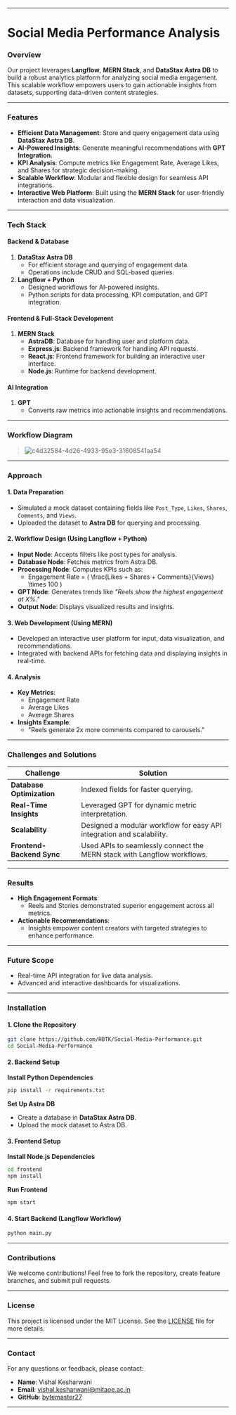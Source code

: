 
---

# Social Media Performance Analysis  

### Overview  
Our project leverages **Langflow**, **MERN Stack**, and **DataStax Astra DB** to build a robust analytics platform for analyzing social media engagement. This scalable workflow empowers users to gain actionable insights from datasets, supporting data-driven content strategies.  

---

### Features  
- **Efficient Data Management**: Store and query engagement data using **DataStax Astra DB**.  
- **AI-Powered Insights**: Generate meaningful recommendations with **GPT Integration**.  
- **KPI Analysis**: Compute metrics like Engagement Rate, Average Likes, and Shares for strategic decision-making.  
- **Scalable Workflow**: Modular and flexible design for seamless API integrations.  
- **Interactive Web Platform**: Built using the **MERN Stack** for user-friendly interaction and data visualization.  

---

### Tech Stack  

#### Backend & Database  
1. **DataStax Astra DB**  
   - For efficient storage and querying of engagement data.  
   - Operations include CRUD and SQL-based queries.  
2. **Langflow + Python**  
   - Designed workflows for AI-powered insights.  
   - Python scripts for data processing, KPI computation, and GPT integration.  

#### Frontend & Full-Stack Development  
1. **MERN Stack**  
   - **AstraDB**: Database for handling user and platform data.  
   - **Express.js**: Backend framework for handling API requests.  
   - **React.js**: Frontend framework for building an interactive user interface.  
   - **Node.js**: Runtime for backend development.  

#### AI Integration  
1. **GPT**  
   - Converts raw metrics into actionable insights and recommendations.  

---

### Workflow Diagram  
> ![c4d32584-4d26-4933-95e3-31608541aa54](https://github.com/user-attachments/assets/fc6e02d3-f7ee-47cc-856f-38549a440873)

---

### Approach  

#### 1. Data Preparation  
- Simulated a mock dataset containing fields like `Post_Type`, `Likes`, `Shares`, `Comments`, and `Views`.  
- Uploaded the dataset to **Astra DB** for querying and processing.  

#### 2. Workflow Design (Using Langflow + Python)  
- **Input Node**: Accepts filters like post types for analysis.  
- **Database Node**: Fetches metrics from Astra DB.  
- **Processing Node**: Computes KPIs such as:  
  - Engagement Rate = \( \frac{Likes + Shares + Comments}{Views} \times 100 \)  
- **GPT Node**: Generates trends like _"Reels show the highest engagement at X%."_  
- **Output Node**: Displays visualized results and insights.  

#### 3. Web Development (Using MERN)  
- Developed an interactive user platform for input, data visualization, and recommendations.  
- Integrated with backend APIs for fetching data and displaying insights in real-time.  

#### 4. Analysis  
- **Key Metrics**:  
  - Engagement Rate  
  - Average Likes  
  - Average Shares  
- **Insights Example**:  
  - "Reels generate 2x more comments compared to carousels."  

---

### Challenges and Solutions  

| Challenge                  | Solution                                                                 |
|----------------------------|-------------------------------------------------------------------------|
| **Database Optimization**  | Indexed fields for faster querying.                                     |
| **Real-Time Insights**     | Leveraged GPT for dynamic metric interpretation.                        |
| **Scalability**            | Designed a modular workflow for easy API integration and scalability.   |
| **Frontend-Backend Sync**  | Used APIs to seamlessly connect the MERN stack with Langflow workflows. |

---

### Results  
- **High Engagement Formats**:  
  - Reels and Stories demonstrated superior engagement across all metrics.  
- **Actionable Recommendations**:  
  - Insights empower content creators with targeted strategies to enhance performance.  

---

### Future Scope  
- Real-time API integration for live data analysis.  
- Advanced and interactive dashboards for visualizations.  

---

### Installation  

#### 1. Clone the Repository  
```bash  
git clone https://github.com/HBTK/Social-Media-Performance.git  
cd Social-Media-Performance  
```  

#### 2. Backend Setup  

**Install Python Dependencies**  
```bash  
pip install -r requirements.txt  
```  

**Set Up Astra DB**  
- Create a database in **DataStax Astra DB**.  
- Upload the mock dataset to Astra DB.  

#### 3. Frontend Setup  

**Install Node.js Dependencies**  
```bash  
cd frontend  
npm install  
```  

**Run Frontend**  
```bash  
npm start  
```  

#### 4. Start Backend (Langflow Workflow)  
```bash  
python main.py  
```  

---

### Contributions  
We welcome contributions! Feel free to fork the repository, create feature branches, and submit pull requests.  

---

### License  
This project is licensed under the MIT License. See the [LICENSE](LICENSE) file for more details.  

---

### Contact  
For any questions or feedback, please contact:  
- **Name**: Vishal Kesharwani  
- **Email**: vishal.kesharwani@mitaoe.ac.in  
- **GitHub**: [bytemaster27](https://github.com/bytemaster27)  

---  
